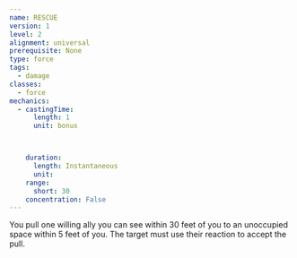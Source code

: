 ```yaml
---
name: RESCUE
version: 1
level: 2
alignment: universal
prerequisite: None
type: force
tags:
  - damage
classes:
  - force
mechanics:
  - castingTime:
      length: 1
      unit: bonus



    duration:
      length: Instantaneous
      unit: 
    range:
      short: 30
    concentration: False
---
```

You pull one willing ally you can see within 30 feet of
you to an unoccupied space within 5 feet of you. The
target must use their reaction to accept the pull.

    